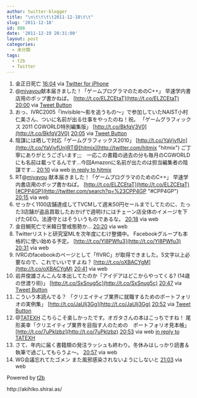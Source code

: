 ```yaml
---
author: twitter-blogger
title: "\n\t\t\t\t2011-12-18\t\t"
slug: '2011-12-18'
id: 886
date: '2011-12-19 20:31:00'
layout: post
categories:
  - 未分類
tags:
  - t2b
  - Twitter
---
```


<div xmlns:georss="http://www.georss.org/georss">

1.  <span><span>金正日死亡</span> <span>[<span>16:04</span>](http://twitter.com/o_ob/status/148599489442230273) <span>via [Twitter for iPhone](http://twitter.com/#!/download/iphone)</span></span></span>
2.  <span><span>@[miyayou](http://twitter.com/miyayou "miyayou")献本届きました！「ゲームプログラマのためのC++」 早速学内書店用のポップ書かねば。 [http://t.co/ELZCEtaT](http://t.co/ELZCEtaT)</span> <span>[<span>20:00</span>](http://twitter.com/o_ob/status/148659068192555009) <span>via [Tweet Button](http://twitter.com/tweetbutton)</span></span></span>
3.  <span><span>おっ、IVRC2005「Invisible～影を追うもの～」で参加していたNAIST小村仁美さん、ついに名前が出る仕事をやったのね！祝。 「ゲームグラフィックス 2011 CGWORLD特別編集版」 [http://t.co/BkfqV3V0](http://t.co/BkfqV3V0)</span> <span>[<span>20:05</span>](http://twitter.com/o_ob/status/148660210582560768) <span>via [Tweet Button](http://twitter.com/tweetbutton)</span></span></span>
4.  <span><span>陰謀には晒しで対応「ゲームグラフィックス2010」 [http://t.co/YaVjyfUn](http://t.co/YaVjyfUn)RT@[hitmix](http://twitter.com/hitmix "hitmix") ご丁寧にありがとうございます;;;　一応この書籍の過去の分も毎月のCGWORLDにも名前は載ってるんです…今回Amazonに名前が出たのは担当編集者の陰謀です…</span> <span>[<span>20:10</span>](http://twitter.com/o_ob/status/148661429715742720) <span>via web</span> [in reply to hitmix](http://twitter.com/hitmix/status/148660782949867520)</span></span>
5.  <span><span>RT@[miyayou](http://twitter.com/miyayou "miyayou") 献本届きました！「ゲームプログラマのためのC++」 早速学内書店用のポップ書かねば。 [http://t.co/ELZCEtaT](http://t.co/ELZCEtaT)[#CPP4GP](http://twitter.com/search?q=%23CPP4GP "#CPP4GP")</span> <span>[<span>20:15</span>](http://twitter.com/o_ob/status/148662846731976705) <span>via web</span></span></span>
6.  <span><span>せっかく1100店舗達成してTVCMして週末50円セールまでしてたのに、たった3店舗が盗品買取したおかげで週明けにはチェーン店全体のイメージを下げたGEO。法遵守とはそういうものであるな。</span> <span>[<span>20:18</span>](http://twitter.com/o_ob/status/148663483481858048) <span>via web</span></span></span>
7.  <span><span>金目鯛死亡で米韓日警戒態勢か…</span> <span>[<span>20:20</span>](http://twitter.com/o_ob/status/148663896906014721) <span>via web</span></span></span>
8.  <span><span>Twitterリストと研究室MLを次年度にむけ整備中。 Facebookグループも本格的に使い始める予定。 [http://t.co/Yl8PWfu3](http://t.co/Yl8PWfu3)</span> <span>[<span>20:31</span>](http://twitter.com/o_ob/status/148666760395096065) <span>via web</span></span></span>
9.  <span><span>IVRCのfacebookのページとして「fIVRC」が取得できました。5文字以上必要なので、これでいいですよね？ [http://t.co/oXBACYgM](http://t.co/oXBACYgM)</span> <span>[<span>20:41</span>](http://twitter.com/o_ob/status/148669348779802624) <span>via web</span></span></span>
10.  <span><span>岩井俊雄さんこんな本出してたのか「アイデアはどこからやってくる? (14歳の世渡り術)」 [http://t.co/SxSnug5c](http://t.co/SxSnug5c)</span> <span>[<span>20:47</span>](http://twitter.com/o_ob/status/148670835576680448) <span>via [Tweet Button](http://twitter.com/tweetbutton)</span></span></span>
11.  <span><span>こういう本読んでる？ 「クリエイティブ業界に就職するためのポートフォリオの実例集」 [http://t.co/JaUlj3Gg](http://t.co/JaUlj3Gg)</span> <span>[<span>20:52</span>](http://twitter.com/o_ob/status/148672056010092544) <span>via [Tweet Button](http://twitter.com/tweetbutton)</span></span></span>
12.  <span><span>@[TATEXH](http://twitter.com/TATEXH "TATEXH") こちらこそ楽しかったです。オガタさんの本はこっちですね！ 尾形美幸「クリエイティブ業界を目指す人のための　ポートフォリオ見本帳」 [http://t.co/7uPklzbz](http://t.co/7uPklzbz)</span> <span>[<span>20:53</span>](http://twitter.com/o_ob/status/148672305315319809) <span>via web</span> [in reply to TATEXH](http://twitter.com/TATEXH/status/148668291190226944)</span></span>
13.  <span><span>さて、年内に届く書籍類の発注ラッシュも終わり。冬休みはしっかり読書＆執筆で過ごしてもらうよ～。</span> <span>[<span>20:57</span>](http://twitter.com/o_ob/status/148673382056079360) <span>via web</span></span></span>
14.  <span><span>WG会議忘れてたゴメン また風邪感染されないようにしないと</span> <span>[<span>21:03</span>](http://twitter.com/o_ob/status/148674922670071810) <span>via web</span></span></span>

</div>

Powered by [t2b](http://t2b.utilz.jp/)

<div>http://akihiko.shirai.as/</div>
